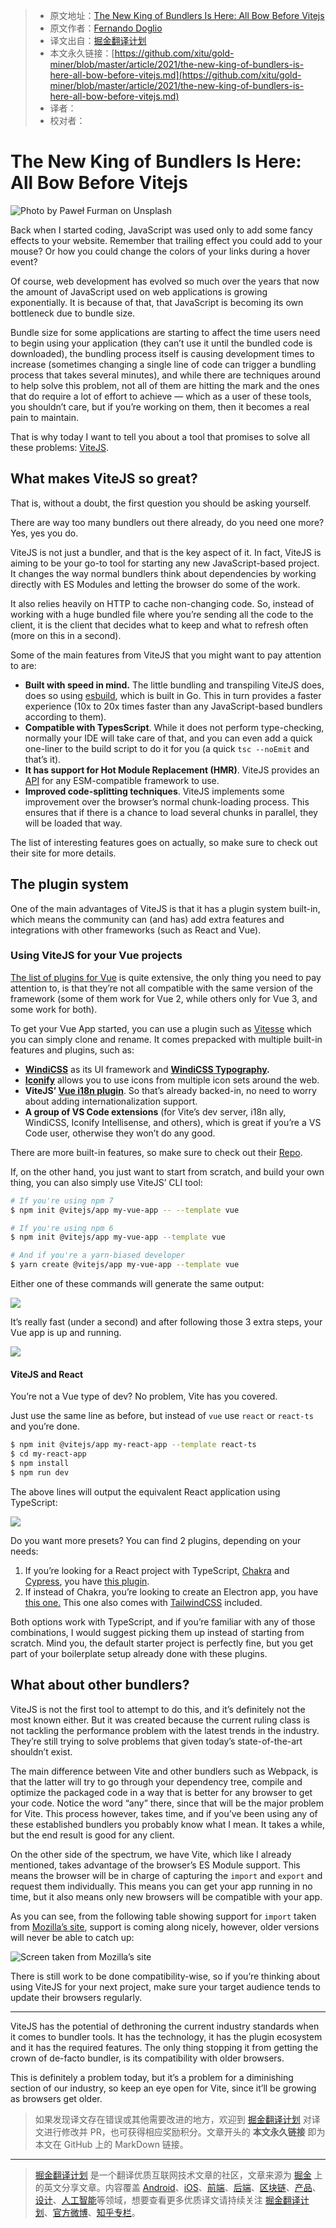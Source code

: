 > * 原文地址：[The New King of Bundlers Is Here: All Bow Before Vitejs](https://blog.bitsrc.io/the-new-king-of-bundlers-is-here-all-bow-before-vitejs-fe6f42c97ce9)
> * 原文作者：[Fernando Doglio](https://medium.com/@deleteman123)
> * 译文出自：[掘金翻译计划](https://github.com/xitu/gold-miner)
> * 本文永久链接：[https://github.com/xitu/gold-miner/blob/master/article/2021/the-new-king-of-bundlers-is-here-all-bow-before-vitejs.md](https://github.com/xitu/gold-miner/blob/master/article/2021/the-new-king-of-bundlers-is-here-all-bow-before-vitejs.md)
> * 译者：
> * 校对者：

# The New King of Bundlers Is Here: All Bow Before Vitejs

![Photo by [Paweł Furman](https://unsplash.com/@pawelo81?utm_source=unsplash&utm_medium=referral&utm_content=creditCopyText) on [Unsplash](https://unsplash.com/s/photos/king?utm_source=unsplash&utm_medium=referral&utm_content=creditCopyText)](https://cdn-images-1.medium.com/max/13714/1*LlgpXcXbw-wEPTqxiRDDDw.jpeg)

Back when I started coding, JavaScript was used only to add some fancy effects to your website. Remember that trailing effect you could add to your mouse? Or how you could change the colors of your links during a hover event?

Of course, web development has evolved so much over the years that now the amount of JavaScript used on web applications is growing exponentially. It is because of that, that JavaScript is becoming its own bottleneck due to bundle size.

Bundle size for some applications are starting to affect the time users need to begin using your application (they can’t use it until the bundled code is downloaded), the bundling process itself is causing development times to increase (sometimes changing a single line of code can trigger a bundling process that takes several minutes), and while there are techniques around to help solve this problem, not all of them are hitting the mark and the ones that do require a lot of effort to achieve — which as a user of these tools, you shouldn’t care, but if you’re working on them, then it becomes a real pain to maintain.

That is why today I want to tell you about a tool that promises to solve all these problems: [ViteJS](https://vitejs.dev/).

## What makes ViteJS so great?

That is, without a doubt, the first question you should be asking yourself.

There are way too many bundlers out there already, do you need one more? Yes, yes you do.

ViteJS is not just a bundler, and that is the key aspect of it. In fact, ViteJS is aiming to be your go-to tool for starting any new JavaScript-based project. It changes the way normal bundlers think about dependencies by working directly with ES Modules and letting the browser do some of the work.

It also relies heavily on HTTP to cache non-changing code. So, instead of working with a huge bundled file where you’re sending all the code to the client, it is the client that decides what to keep and what to refresh often (more on this in a second).

Some of the main features from ViteJS that you might want to pay attention to are:

* **Built with speed in mind.** The little bundling and transpiling ViteJS does, does so using [esbuild](https://esbuild.github.io/), which is built in Go. This in turn provides a faster experience (10x to 20x times faster than any JavaScript-based bundlers according to them).
* **Compatible with TypesScript**. While it does not perform type-checking, normally your IDE will take care of that, and you can even add a quick one-liner to the build script to do it for you (a quick `tsc --noEmit` and that’s it).
* **It has support for Hot Module Replacement (HMR)**. ViteJS provides an [API](https://vitejs.dev/guide/api-hmr.html#hot-data) for any ESM-compatible framework to use.
* **Improved code-splitting techniques**. ViteJS implements some improvement over the browser’s normal chunk-loading process. This ensures that if there is a chance to load several chunks in parallel, they will be loaded that way.

The list of interesting features goes on actually, so make sure to check out their site for more details.

## The plugin system

One of the main advantages of ViteJS is that it has a plugin system built-in, which means the community can (and has) add extra features and integrations with other frameworks (such as React and Vue).

### Using ViteJS for your Vue projects

[The list of plugins for Vue](https://github.com/vitejs/awesome-vite#vue) is quite extensive, the only thing you need to pay attention to, is that they’re not all compatible with the same version of the framework (some of them work for Vue 2, while others only for Vue 3, and some work for both).

To get your Vue App started, you can use a plugin such as [Vitesse](https://github.com/antfu/vitesse) which you can simply clone and rename. It comes prepacked with multiple built-in features and plugins, such as:

* [**WindiCSS**](https://github.com/windicss/windicss) as its UI framework and **[WindiCSS Typography](https://windicss.netlify.app/guide/plugins.html#typography).**
* [**Iconify**](https://iconify.design/) allows you to use icons from multiple icon sets around the web.
* **ViteJS’ [Vue i18n plugin](https://github.com/intlify/vite-plugin-vue-i18n)**. So that’s already backed-in, no need to worry about adding internationalization support.
* **A group of VS Code extensions** (for Vite’s dev server, i18n ally, WindiCSS, Iconify Intellisense, and others), which is great if you’re a VS Code user, otherwise they won’t do any good.

There are more built-in features, so make sure to check out their [Repo](https://github.com/antfu/vitesse).

If, on the other hand, you just want to start from scratch, and build your own thing, you can also simply use ViteJS’ CLI tool:

```bash
# If you're using npm 7
$ npm init @vitejs/app my-vue-app -- --template vue 

# If you're using npm 6
$ npm init @vitejs/app my-vue-app --template vue

# And if you're a yarn-biased developer
$ yarn create @vitejs/app my-vue-app --template vue
```

Either one of these commands will generate the same output:

![](https://cdn-images-1.medium.com/max/2860/1*2pPul6Se15bcLeUJpwTHDA.png)

It’s really fast (under a second) and after following those 3 extra steps, your Vue app is up and running.

![](https://cdn-images-1.medium.com/max/2092/1*hfPIpmBPpAffHUcwhMa1Qg.png)

#### ViteJS and React

You’re not a Vue type of dev? No problem, Vite has you covered.

Just use the same line as before, but instead of `vue` use `react` or `react-ts` and you’re done.

```bash
$ npm init @vitejs/app my-react-app --template react-ts
$ cd my-react-app
$ npm install
$ npm run dev
```

The above lines will output the equivalent React application using TypeScript:

![](https://cdn-images-1.medium.com/max/2368/1*UMWnw5t9qw1Lj2Ffo-UxLA.png)

Do you want more presets? You can find 2 plugins, depending on your needs:

1. If you’re looking for a React project with TypeScript, [Chakra](https://chakra-ui.com/) and [Cypress](https://www.cypress.io/), you have [this plugin](https://github.com/Dieman89/vite-reactts-chakra-starter).
2. If instead of Chakra, you’re looking to create an Electron app, you have [this one.](https://github.com/maxstue/vite-reactts-electron-starter) This one also comes with [TailwindCSS](https://tailwindcss.com/) included.

Both options work with TypeScript, and if you’re familiar with any of those combinations, I would suggest picking them up instead of starting from scratch. Mind you, the default starter project is perfectly fine, but you get part of your boilerplate setup already done with these plugins.

## What about other bundlers?

ViteJS is not the first tool to attempt to do this, and it’s definitely not the most known either. But it was created because the current ruling class is not tackling the performance problem with the latest trends in the industry. They’re still trying to solve problems that given today’s state-of-the-art shouldn’t exist.

The main difference between Vite and other bundlers such as Webpack, is that the latter will try to go through your dependency tree, compile and optimize the packaged code in a way that is better for any browser to get your code. Notice the word “any” there, since that will be the major problem for Vite. This process however, takes time, and if you’ve been using any of these established bundlers you probably know what I mean. It takes a while, but the end result is good for any client.

On the other side of the spectrum, we have Vite, which like I already mentioned, takes advantage of the browser’s ES Module support. This means the browser will be in charge of capturing the `import` and `export` and request them individually. This means you can get your app running in no time, but it also means only new browsers will be compatible with your app.

As you can see, from the following table showing support for `import` taken from [Mozilla’s site](https://developer.mozilla.org/en-US/docs/Web/JavaScript/Guide/Modules), support is coming along nicely, however, older versions will never be able to catch up:

![Screen taken from Mozilla’s site](https://cdn-images-1.medium.com/max/4020/1*A3skPd6C2oiKF743LgwO0A.png)

There is still work to be done compatibility-wise, so if you’re thinking about using ViteJS for your next project, make sure your target audience tends to update their browsers regularly.

---

ViteJS has the potential of dethroning the current industry standards when it comes to bundler tools. It has the technology, it has the plugin ecosystem and it has the required features. The only thing stopping it from getting the crown of de-facto bundler, is its compatibility with older browsers.

This is definitely a problem today, but it’s a problem for a diminishing section of our industry, so keep an eye open for Vite, since it’ll be growing as browsers get older.

> 如果发现译文存在错误或其他需要改进的地方，欢迎到 [掘金翻译计划](https://github.com/xitu/gold-miner) 对译文进行修改并 PR，也可获得相应奖励积分。文章开头的 **本文永久链接** 即为本文在 GitHub 上的 MarkDown 链接。

---

> [掘金翻译计划](https://github.com/xitu/gold-miner) 是一个翻译优质互联网技术文章的社区，文章来源为 [掘金](https://juejin.im) 上的英文分享文章。内容覆盖 [Android](https://github.com/xitu/gold-miner#android)、[iOS](https://github.com/xitu/gold-miner#ios)、[前端](https://github.com/xitu/gold-miner#前端)、[后端](https://github.com/xitu/gold-miner#后端)、[区块链](https://github.com/xitu/gold-miner#区块链)、[产品](https://github.com/xitu/gold-miner#产品)、[设计](https://github.com/xitu/gold-miner#设计)、[人工智能](https://github.com/xitu/gold-miner#人工智能)等领域，想要查看更多优质译文请持续关注 [掘金翻译计划](https://github.com/xitu/gold-miner)、[官方微博](http://weibo.com/juejinfanyi)、[知乎专栏](https://zhuanlan.zhihu.com/juejinfanyi)。
